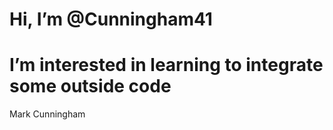 # Hi, I’m @Cunningham41
# I’m interested in learning to integrate some outside code
<!---
Cunningham41/Cunningham41 is a ✨ special ✨ repository because its `README.md` (this file) appears on your GitHub profile.
You can click the Preview link to take a look at your changes.
--->
Mark Cunningham